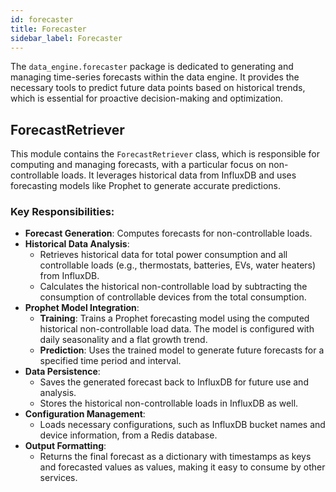 ```yaml
---
id: forecaster
title: Forecaster
sidebar_label: Forecaster
---
```


The `data_engine.forecaster` package is dedicated to generating and managing time-series forecasts within the data engine. It provides the necessary tools to predict future data points based on historical trends, which is essential for proactive decision-making and optimization.

## ForecastRetriever

This module contains the `ForecastRetriever` class, which is responsible for computing and managing forecasts, with a particular focus on non-controllable loads. It leverages historical data from InfluxDB and uses forecasting models like Prophet to generate accurate predictions.

### Key Responsibilities:

-   **Forecast Generation**: Computes forecasts for non-controllable loads.
-   **Historical Data Analysis**:
    -   Retrieves historical data for total power consumption and all controllable loads (e.g., thermostats, batteries, EVs, water heaters) from InfluxDB.
    -   Calculates the historical non-controllable load by subtracting the consumption of controllable devices from the total consumption.
-   **Prophet Model Integration**:
    -   **Training**: Trains a Prophet forecasting model using the computed historical non-controllable load data. The model is configured with daily seasonality and a flat growth trend.
    -   **Prediction**: Uses the trained model to generate future forecasts for a specified time period and interval.
-   **Data Persistence**:
    -   Saves the generated forecast back to InfluxDB for future use and analysis.
    -   Stores the historical non-controllable loads in InfluxDB as well.
-   **Configuration Management**:
    -   Loads necessary configurations, such as InfluxDB bucket names and device information, from a Redis database.
-   **Output Formatting**:
    -   Returns the final forecast as a dictionary with timestamps as keys and forecasted values as values, making it easy to consume by other services.